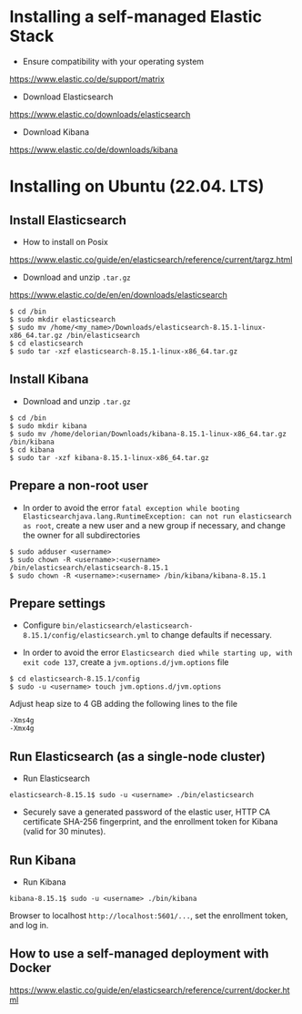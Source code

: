 # Installing a self-managed Elastic Stack

- Ensure compatibility with your operating system

https://www.elastic.co/de/support/matrix

- Download Elasticsearch

https://www.elastic.co/downloads/elasticsearch

- Download Kibana

https://www.elastic.co/de/downloads/kibana

# Installing on Ubuntu (22.04. LTS)

## Install Elasticsearch

- How to install on Posix

https://www.elastic.co/guide/en/elasticsearch/reference/current/targz.html

- Download and unzip `.tar.gz`

https://www.elastic.co/de/en/en/downloads/elasticsearch

```unix
$ cd /bin
$ sudo mkdir elasticsearch
$ sudo mv /home/<my_name>/Downloads/elasticsearch-8.15.1-linux-x86_64.tar.gz /bin/elasticsearch
$ cd elasticsearch
$ sudo tar -xzf elasticsearch-8.15.1-linux-x86_64.tar.gz
```

## Install Kibana

- Download and unzip `.tar.gz`

```unix
$ cd /bin
$ sudo mkdir kibana
$ sudo mv /home/delorian/Downloads/kibana-8.15.1-linux-x86_64.tar.gz /bin/kibana
$ cd kibana
$ sudo tar -xzf kibana-8.15.1-linux-x86_64.tar.gz
```

## Prepare a non-root user

- In order to avoid the error 
`fatal exception while booting Elasticsearchjava.lang.RuntimeException: can not run elasticsearch as root`,
create a new user and a new group if necessary, and change the owner for all subdirectories
```unix
$ sudo adduser <username>
$ sudo chown -R <username>:<username> /bin/elasticsearch/elasticsearch-8.15.1
$ sudo chown -R <username>:<username> /bin/kibana/kibana-8.15.1
```

## Prepare settings

- Configure `bin/elasticsearch/elasticsearch-8.15.1/config/elasticsearch.yml` to change defaults if necessary.

- In order to avoid the error `Elasticsearch died while starting up, with exit code 137`, 
create a `jvm.options.d/jvm.options` file
```unix
$ cd elasticsearch-8.15.1/config
$ sudo -u <username> touch jvm.options.d/jvm.options
```
Adjust heap size to 4 GB adding the following lines to the file
```
-Xms4g
-Xmx4g
```

## Run Elasticsearch (as a single-node cluster)

- Run Elasticsearch
```unix
elasticsearch-8.15.1$ sudo -u <username> ./bin/elasticsearch
```

- Securely save a generated password of the elastic user, HTTP CA certificate SHA-256 fingerprint, 
and the enrollment token for Kibana (valid for 30 minutes).

## Run Kibana

- Run Kibana

```unix
kibana-8.15.1$ sudo -u <username> ./bin/kibana
```

Browser to localhost `http://localhost:5601/...`, set the enrollment token, and log in.

## How to use a self-managed deployment with Docker

https://www.elastic.co/guide/en/elasticsearch/reference/current/docker.html
